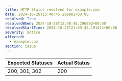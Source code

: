 ```yaml
---
title: HTTP Status resolved for example.com
date: 2024-10-28T15:40:45.296881+00:00
resolved: True
resolvedWhen: 2024-10-28T15:40:45.296892+00:00
resolvedStartTime: 2024-10-25T21:09:43.191474+00:00
severity: notice
affected:
  - example.com
section: issue
---
```


| Expected Statuses | Actual Status  |
|-------------------|----------------|
| 200, 301, 302 | 200 |
